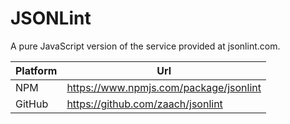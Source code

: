 # JSONLint

A pure JavaScript version of the service provided at jsonlint.com.

| Platform | Url                                                              |
|----------|------------------------------------------------------------------|
| NPM      | https://www.npmjs.com/package/jsonlint                           |
| GitHub   | https://github.com/zaach/jsonlint                                |
